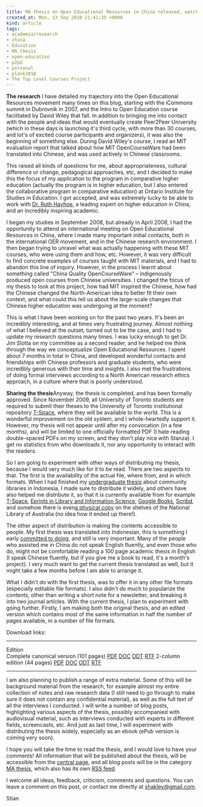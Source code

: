 ```yaml
---
title: MA thesis on Open Educational Resources in China released, watch it fly
created_at: Mon, 13 Sep 2010 21:41:35 +0000
kind: article
tags:
- academia/research
- china
- Education
- MA thesis
- open-education
- p2pU
- personal
- plenk2010
- The Top Level Courses Project
---
```


**The research** I have detailed my trajectory into the Open Educational
Resources movement many times on this blog, starting with the iCommons
summit in Dubrovnik in 2007, and the Intro to Open Education course
facilitated by David Wiley that fall. In addition to bringing me into
contact with the people and ideas that would eventually create Peer2Peer
University (which in these days is launching it's third cycle, with more
than 30 courses, and lot's of excited course participants and
organizers), it was also the beginning of something else. During David
Wiley's course, I read an MIT evaluation report that talked about how
MIT OpenCourseWare had been translated into Chinese, and was used
actively in Chinese classrooms.

This raised all kinds of questions for me, about appropriateness,
cultural difference or change, pedagogical approaches, etc, and I
decided to make this the focus of my application to the program in
comparative higher education (actually the program is in higher
education, but I also entered the collaborative program in comparative
education) at Ontario Institute for Studies in Education. I got
accepted, and was extremely lucky to be able to work with [Dr. Ruth
Hayhoe](http://bellsouthpwp.net/h/a/hayhoe/), a leading expert on higher
education in China, and an incredibly inspiring academic.

I began my studies in September 2008, but already in April 2008, I had
the opportunity to attend an international meeting on Open Educational
Resources in China, where I made many important initial contacts, both
in the international OER movement, and in the Chinese research
environment. I then began trying to unravel what was actually happening
with these MIT courses, who were using them and how, etc. However, it
was very difficult to find concrete examples of courses taught with MIT
materials, and I had to abandon this line of inquiry. However, in the
process I learnt about something called "China Quality OpenCourseWare" –
indigenously produced open courses from Chinese universities. I changed
the focus of my thesis to look at this project, how had MIT inspired the
Chinese, how had the Chinese changed the North-American idea to better
fit their own context, and what could this tell us about the large-scale
changes that Chinese higher education was undergoing at the moment?

This is what I have been working on for the past two years. It's been an
incredibly interesting, and at times very frustrating journey. Almost
nothing of what I believed at the outset, turned out to be the case, and
I had to update my research questions many times. I was lucky enough to
get Dr. Jim Slotta on my committee as a second reader, and he helped me
think through the way we conceptualize Open Educational Resources. I
spent about 7 months in total in China, and developed wonderful contacts
and friendships with Chinese professors and graduate students, who were
incredibly generous with their time and insights. I also met the
frustrations of doing formal interviews according to a North American
research ethics approach, in a culture where that is poorly understood.

**Sharing the thesis**Anyway, the thesis is completed, and has been
formally approved. Since November 2009, all University of Toronto
students are required to submit their theses to the University of
Toronto institutional repository
[T-Space](https://tspace.library.utoronto.ca/), where they will be
available to the world. This is a wonderful improvement on the old
system, and I whole-heartedly support it. However, my thesis will not
appear until after my convocation (in a few months), and will be limited
to one officially formatted PDF (I hate reading double-spaced PDFs on my
screen, and they don't play nice with Stanza). I get no statistics from
who downloads it, nor any opportunity to interact with the readers.

So I am going to experiment with other ways of distributing my thesis,
because I would very much like for it to be read. There are two aspects
to that. The first is the availability of the actual file, where from,
and in which formats. When I had finished my [undergraduate
thesis](http://reganmian.net/blog/2008/09/20/mencerdaskan-bangsa-an-inquiry-into-the-phenomenon-of-taman-bacaan-in-indonesia/)
about community libraries in Indonesia, I made sure to distribute it
widely, and others have also helped me distribute it, so that it is
currently available from for example
[T-Space](https://tspace.library.utoronto.ca/handle/1807/10319),
[Eprints in Library and Information
Science](http://eprints.rclis.org/14659/), [Google
Books](http://books.google.com/books?id=qKicTROMHX4C&pg=PP1&dq=stian+haklev&hl=en&ei=IJeOTPanFdGgnge00PDoCw&sa=X&oi=book_result&ct=result&resnum=7&ved=0CEMQ6AEwBg#v=onepage&q=stian%20haklev&f=false),
[Scribd](http://www.scribd.com/doc/10904329/Mencerdaskan-Bangsa-an-inquiry-into-the-phenomenon-of-Taman-Bacaan-in-Indonesia),
and somehow there is even[a physical
copy](http://catalogue.nla.gov.au/Record/4495338) on the shelves of the
National Library of Australia (no idea how it ended up there!).

The other aspect of distribution is making the contents accessible to
people. My first thesis was translated into Indonesian, this is
something I early [committed to
doing](http://reganmian.net/blog/2008/03/07/a-fair-trade-logo-for-academic-research/),
and still is very important. Many of the people who assisted me in China
do not speak English fluently, and even those who do, might not be
comfortable reading a 100 page academic thesis in English (I speak
Chinese fluently, but if you give me a book to read, it's a month's
project). I very much want to get the current thesis translated as well,
but it might take a few months before I am able to arrange it.

What I didn't do with the first thesis, was to offer it in any other
file formats (especially editable file formats). I also didn't do much
to popularize the contents, other than writing a short note for a
newsletter, and breaking it into two journal articles. With the current
thesis, I plan to experiment with going further. Firstly, I am making
both the original thesis, and an edited version which contains most of
the same information in half the number of pages available, in a number
of file formats.

Download links:

--- --- --- --- ---
Edition                                                                                                                                                                                                                                                                                        
Complete canonical version (101 pages)   [PDF](http://reganmian.net/top-level-courses/Haklev_Stian_201009_MA_thesis.pdf)   [DOC](http://reganmian.net/top-level-courses/Haklev_Stian_201009_MA_thesis.doc)   [ODT](http://reganmian.net/top-level-courses/Haklev_Stian_201009_MA_thesis.odt)   [RTF](http://reganmian.net/top-level-courses/Haklev_Stian_201009_MA_thesis.rtf)
2-column edition (44 pages)              [PDF](http://reganmian.net/top-level-courses/Top-Level-Courses-2col.pdf)          [DOC](http://reganmian.net/top-level-courses/Top-Level-Courses-2col.doc)          [ODT](http://reganmian.net/top-level-courses/Top-Level-Courses-2col.odt)          [RTF](http://reganmian.net/top-level-courses/Top-Level-Courses-2col.rtf)
--- --- --- --- ---

I am also planning to publish a range of extra material. Some of this
will be background material from the research, for example almost my
entire collection of notes and raw research data (I still need to go
through to make sure it does not contain any confidential material), as
well as the full text of all the interviews I conducted. I will write a
number of blog posts, highlighting various aspects of the thesis,
possibly accompanied with audiovisual material, such as interviews
conducted with experts in different fields, screencasts, etc. And just
as last time, I will experiment with distributing the thesis widely,
especially as an ebook (ePub version is coming very soon).

I hope you will take the time to read the thesis, and I would love to
have your comments! All information that will be published about the
thesis, will be accessible from the [central
page](http://reganmian.net/blog/the-chinese-national-top-level-courses-project),
and all blog posts will be in the category [MA
thesis](http://reganmian.net/blog/category/ma-thesis), which also has
its own [RSS feed](http://reganmian.net/blog/category/ma-thesis/feed).

I welcome all ideas, feedback, criticism, comments and questions. You
can leave a comment on this post, or contact me directly at
[shaklev@gmail.com](mailto:shaklev@gmail.com).

Stian
